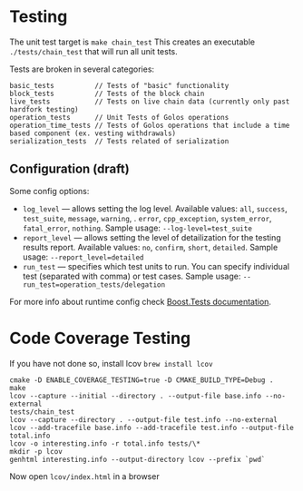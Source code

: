 # Testing

The unit test target is `make chain_test`
This creates an executable `./tests/chain_test` that will run all unit tests.

Tests are broken in several categories:
```
basic_tests          // Tests of "basic" functionality
block_tests          // Tests of the block chain
live_tests           // Tests on live chain data (currently only past hardfork testing)
operation_tests      // Unit Tests of Golos operations
operation_time_tests // Tests of Golos operations that include a time based component (ex. vesting withdrawals)
serialization_tests  // Tests related of serialization
```

## Configuration (draft)

Some config options:
* `log_level` — allows setting the log level. Available values: `all`, `success`, `test_suite`, `message`, `warning`, . `error`, `cpp_exception`, `system_error`, `fatal_error`, `nothing`. Sample usage: `--log-level=test_suite`
* `report_level` — allows setting the level of detailization for the testing results report. Available values: `no`, `confirm`, `short`, `detailed`. Sample usage: `--report_level=detailed`
* `run_test` — specifies which test units to run. You can specify individual test (separated with comma) or test cases. Sample usage: `--run_test=operation_tests/delegation`

For more info about runtime config check [Boost.Tests documentation](https://www.boost.org/doc/libs/1_58_0/libs/test/doc/html/utf/user-guide/runtime-config/reference.html).


# Code Coverage Testing

If you have not done so, install lcov `brew install lcov`

```
cmake -D ENABLE_COVERAGE_TESTING=true -D CMAKE_BUILD_TYPE=Debug .
make
lcov --capture --initial --directory . --output-file base.info --no-external
tests/chain_test
lcov --capture --directory . --output-file test.info --no-external
lcov --add-tracefile base.info --add-tracefile test.info --output-file total.info
lcov -o interesting.info -r total.info tests/\*
mkdir -p lcov
genhtml interesting.info --output-directory lcov --prefix `pwd`
```

Now open `lcov/index.html` in a browser
